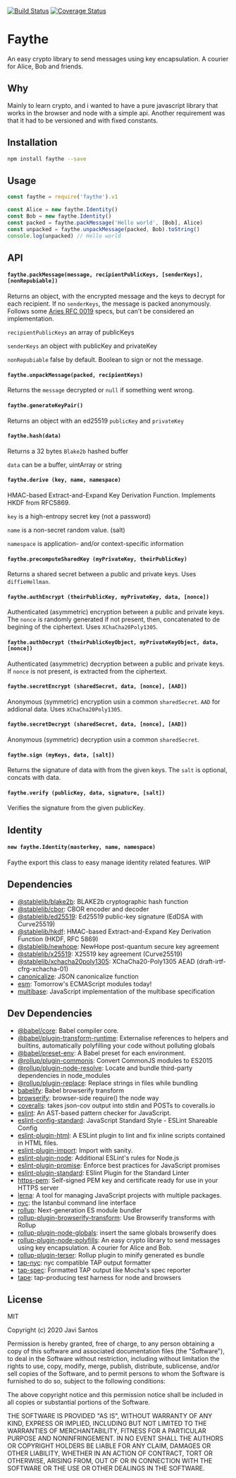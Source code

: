 [![Build Status](https://travis-ci.org/javisantos/faythe.svg?branch=master)](https://travis-ci.org/javisantos/faythe) [![Coverage Status](https://coveralls.io/repos/github/javisantos/faythe/badge.svg?branch=master)](https://coveralls.io/github/javisantos/faythe?branch=master)

# Faythe

An easy crypto library to send messages using key encapsulation. A courier for Alice, Bob and friends.

## Why

Mainly to learn crypto, and i wanted to have a pure javascript library that works in the browser and node with a simple api. Another requirement was that it had to be versioned and with fixed constants.

## Installation

```sh
npm install faythe --save
```

## Usage

```js
const faythe = require('faythe').v1

const Alice = new faythe.Identity()
const Bob = new faythe.Identity()
const packed = faythe.packMessage('Hello world', [Bob], Alice)
const unpacked = faythe.unpackMessage(packed, Bob).toString()
console.log(unpacked) // Hello world
```

## API

#### `faythe.packMessage(message, recipientPublicKeys, [senderKeys], [nonRepubiable])`

Returns an object, with the encrypted message and the keys to decrypt for each recipient. If no `senderKeys`, the message is packed anonymously. Follows some [Aries RFC 0019](https://github.com/hyperledger/aries-rfcs/blob/master/features/0019-encryption-envelope/README.md) specs, but can't be considered an implementation. 


`recipientPublicKeys` an array of publicKeys

`senderKeys` an object with publicKey and privateKey

`nonRepubiable` false by default. Boolean to sign or not the message. 


#### `faythe.unpackMessage(packed, recipientKeys)`

Returns the `message` decrypted or `null` if something went wrong.

#### `faythe.generateKeyPair()`

Returns an object with an ed25519 `publicKey` and `privateKey` 

#### `faythe.hash(data)`

Returns a 32 bytes `Blake2b` hashed buffer 

`data` can be a buffer, uintArray or string

#### `faythe.derive (key, name, namespace)`

HMAC-based Extract-and-Expand Key Derivation Function. Implements HKDF from RFC5869.

`key` is a high-entropy secret key (not a password)

`name` is a non-secret random value. (salt)

`namespace` is application- and/or context-specific information

#### `faythe.precomputeSharedKey (myPrivateKey, theirPublicKey)`

Returns a shared secret between a public and private keys. Uses `diffieHellman`.

#### `faythe.authEncrypt (theirPublicKey, myPrivateKey, data, [nonce])`

Authenticated (asymmetric) encryption between a public and private keys. The `nonce` is randomly generated if not present, then, concatenated to de begining of the ciphertext. Uses `XChaCha20Poly1305`.

#### `faythe.authDecrypt (theirPublicKeyObject, myPrivateKeyObject, data, [nonce])`

Authenticated (asymmetric) decryption between a public and private keys. If `nonce` is not present, is extracted from the ciphertext.

#### `faythe.secretEncrypt (sharedSecret, data, [nonce], [AAD])`

Anonymous (symmetric) encryption usin a common `sharedSecret`. `AAD` for addional data. Uses `XChaCha20Poly1305`.

#### `faythe.secretDecrypt (sharedSecret, data, [nonce], [AAD])`

Anonymous (symmetric) decryption usin a common `sharedSecret`.

#### `faythe.sign (myKeys, data, [salt])`

Returns the signature of data with from the given keys. The `salt` is optional, concats with data.

#### `faythe.verify (publicKey, data, signature, [salt])`

Verifies the signature from the given publicKey.

## Identity

#### `new faythe.Identity(masterkey, name, namespace)`

Faythe export this class to easy manage identity related features. WIP


## Dependencies

- [@stablelib/blake2b](https://ghub.io/@stablelib/blake2b): BLAKE2b cryptographic hash function
- [@stablelib/cbor](https://ghub.io/@stablelib/cbor): CBOR encoder and decoder
- [@stablelib/ed25519](https://ghub.io/@stablelib/ed25519): Ed25519 public-key signature (EdDSA with Curve25519)
- [@stablelib/hkdf](https://ghub.io/@stablelib/hkdf): HMAC-based Extract-and-Expand Key Derivation Function (HKDF, RFC 5869)
- [@stablelib/newhope](https://ghub.io/@stablelib/newhope): NewHope post-quantum secure key agreement
- [@stablelib/x25519](https://ghub.io/@stablelib/x25519): X25519 key agreement (Curve25519)
- [@stablelib/xchacha20poly1305](https://ghub.io/@stablelib/xchacha20poly1305): XChaCha20-Poly1305 AEAD (draft-irtf-cfrg-xchacha-01)
- [canonicalize](https://ghub.io/canonicalize): JSON canonicalize function 
- [esm](https://ghub.io/esm): Tomorrow&#39;s ECMAScript modules today!
- [multibase](https://ghub.io/multibase): JavaScript implementation of the multibase specification

## Dev Dependencies

- [@babel/core](https://ghub.io/@babel/core): Babel compiler core.
- [@babel/plugin-transform-runtime](https://ghub.io/@babel/plugin-transform-runtime): Externalise references to helpers and builtins, automatically polyfilling your code without polluting globals
- [@babel/preset-env](https://ghub.io/@babel/preset-env): A Babel preset for each environment.
- [@rollup/plugin-commonjs](https://ghub.io/@rollup/plugin-commonjs): Convert CommonJS modules to ES2015
- [@rollup/plugin-node-resolve](https://ghub.io/@rollup/plugin-node-resolve): Locate and bundle third-party dependencies in node_modules
- [@rollup/plugin-replace](https://ghub.io/@rollup/plugin-replace): Replace strings in files while bundling
- [babelify](https://ghub.io/babelify): Babel browserify transform
- [browserify](https://ghub.io/browserify): browser-side require() the node way
- [coveralls](https://ghub.io/coveralls): takes json-cov output into stdin and POSTs to coveralls.io
- [eslint](https://ghub.io/eslint): An AST-based pattern checker for JavaScript.
- [eslint-config-standard](https://ghub.io/eslint-config-standard): JavaScript Standard Style - ESLint Shareable Config
- [eslint-plugin-html](https://ghub.io/eslint-plugin-html): A ESLint plugin to lint and fix inline scripts contained in HTML files.
- [eslint-plugin-import](https://ghub.io/eslint-plugin-import): Import with sanity.
- [eslint-plugin-node](https://ghub.io/eslint-plugin-node): Additional ESLint&#39;s rules for Node.js
- [eslint-plugin-promise](https://ghub.io/eslint-plugin-promise): Enforce best practices for JavaScript promises
- [eslint-plugin-standard](https://ghub.io/eslint-plugin-standard): ESlint Plugin for the Standard Linter
- [https-pem](https://ghub.io/https-pem): Self-signed PEM key and certificate ready for use in your HTTPS server
- [lerna](https://ghub.io/lerna): A tool for managing JavaScript projects with multiple packages.
- [nyc](https://ghub.io/nyc): the Istanbul command line interface
- [rollup](https://ghub.io/rollup): Next-generation ES module bundler
- [rollup-plugin-browserify-transform](https://ghub.io/rollup-plugin-browserify-transform): Use Browserify transforms with Rollup
- [rollup-plugin-node-globals](https://ghub.io/rollup-plugin-node-globals): insert the same globals browserify does
- [rollup-plugin-node-polyfills](https://ghub.io/rollup-plugin-node-polyfills): An easy crypto library to send messages using key encapsulation. A courier for Alice and Bob.
- [rollup-plugin-terser](https://ghub.io/rollup-plugin-terser): Rollup plugin to minify generated es bundle
- [tap-nyc](https://ghub.io/tap-nyc): nyc compatible TAP output formatter
- [tap-spec](https://ghub.io/tap-spec): Formatted TAP output like Mocha&#39;s spec reporter
- [tape](https://ghub.io/tape): tap-producing test harness for node and browsers

## License

MIT

Copyright (c) 2020 Javi Santos

Permission is hereby granted, free of charge, to any person obtaining a copy
of this software and associated documentation files (the "Software"), to deal
in the Software without restriction, including without limitation the rights
to use, copy, modify, merge, publish, distribute, sublicense, and/or sell
copies of the Software, and to permit persons to whom the Software is
furnished to do so, subject to the following conditions:

The above copyright notice and this permission notice shall be included in all
copies or substantial portions of the Software.

THE SOFTWARE IS PROVIDED "AS IS", WITHOUT WARRANTY OF ANY KIND, EXPRESS OR
IMPLIED, INCLUDING BUT NOT LIMITED TO THE WARRANTIES OF MERCHANTABILITY,
FITNESS FOR A PARTICULAR PURPOSE AND NONINFRINGEMENT. IN NO EVENT SHALL THE
AUTHORS OR COPYRIGHT HOLDERS BE LIABLE FOR ANY CLAIM, DAMAGES OR OTHER
LIABILITY, WHETHER IN AN ACTION OF CONTRACT, TORT OR OTHERWISE, ARISING FROM,
OUT OF OR IN CONNECTION WITH THE SOFTWARE OR THE USE OR OTHER DEALINGS IN THE
SOFTWARE.
